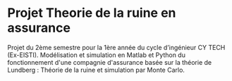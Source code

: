 # Projet Theorie de la ruine en assurance
Projet du 2ème semestre pour la 1ère année du cycle d’ingénieur CY TECH (Ex-EISTI).
Modélisation et simulation en Matlab et Python du fonctionnement d'une compagnie d'assurance basée sur la théorie de Lundberg : Théorie de la ruine et simulation par Monte Carlo.
